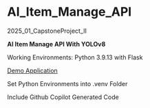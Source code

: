 # AI_Item_Manage_API
2025_01_CapstoneProject_II

<b>AI Item Manage API With YOLOv8</b>

Working Environments: Python 3.9.13 with Flask
    
[Demo Application](https://github.com/SourPringles/AIMA_Demo)

Set Python Environments into .venv Folder 

Include Github Copilot Generated Code
